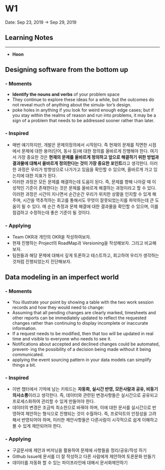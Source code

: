 # W1

Date: Sep 23, 2019 → Sep 29, 2019

## Learning Notes

---

- **Hoon**

## Designing software from the bottom up

### - Moments
- **Identify the nouns and verbs** of your problem space
- They continue to explore these ideas for a while, but the outcomes do not reveal much of anything about the simula‐ tor’s design.
- poke holes in anything if you look for weird enough edge cases; but if you stay within the realms of reason and run into problems, it may be a sign of a problem that needs to be addressed sooner rather than later.

### - Inspired
- 매번 얘기하지만, 개발은 문제의정의에서 시작된다. 즉 현재의 문제를 직면한 시점에서 문제에 대한 용어(단어, 동사 등)에 대한 정의를 올바르게 진행해야 한다. 여기서 가장 중요한 것은 **현재의 문제를 올바르게 정의하고 앞으로 해결하기 위한 방법과 결과물에 대해서 올바르게 정의한다는 것이 가장 중요한 포인트**라고 생각한다. 이러한 과정은 우리가 방향성으로 나가가고 있음을 확인할 수 있으며, 올바르게 가고 있는지에 대한 지표가 된다.
- 이러한 과정은 모든 문제를 해결하는데 도움이 된다. 즉, 문제를 향해 나아갈 때 이성적인 기준이 존재한다는 것은 문제를 올바르게 해결하는 과정이라고 할 수 있다. 이러한 과정은 시간이 지나면서 순간순간 우리가 위치한 상황을 인지할 수 있게 해주며, 시간을 역추적하는 회고를 통해서도 무엇이 잘못되었는지를 파악하는데 큰 도움이 될 수 있다. 매 순간 측정과 문제 해결에 대한 결과물을 확인할 수 있으며, 이를 점검하고 수정하는데 좋은 기준이 될 것이다.

### - Applying
- Team OKR과 개인의 OKR을 작성하여보자.
- 현재 진행하는 Project의 RoadMap과 Versioning을 작성해보자. 그리고 비교해보자.
- 팀원들과 해당 문제에 대해서 깊게 토론하고 테스트하고, 회고하여 우리가 생각하는 것처럼 진행되었는지 진단해보자.


## Data modeling in an imperfect world

### - Moments
- You illustrate your point by showing a table with the two work session records and how they would need to change:
- Assuming that all pending changes are clearly marked, timesheets and other reports can be immediately updated to reflect the requested changes rather than continuing to display incomplete or inaccurate information.
- If a request needs to be modified, then that too will be updated in real time and visible to everyone who needs to see it.
- Notifications about accepted and declined changes could be automated, prevent‐ ing the possibility of a decision being made without it being communicated.
- applying the event sourcing pattern in your data models can simplify things a bit.

### - Inspired
- 이번 챕터에서 기억에 남는 키워드는 **자동화, 실시간 반영, 모든사람과 공유, 비동기 의사소통**이라고 생각한다. 즉, 데이터와 관련된 변경사항들은 실시간으로 공유되고 프로세스화하여 관리할 수 있게 만들어야 한다.
- 데이터의 변경은 조금씩 최소한으로 바꿔야 하며, 이에 대한 문서를 실시간으로 반영하여 제안하는 형식으로 진행되는 것이 수월하다. 즉, 프로덕트의 안정성을 고려해서 반영되어야 하며, 이러한 제안사항들은 다른사람이 시각적으로 쉽게 이해하고 볼 수 있게 제안되어야 한다.

### - Applying
- 구글문서에 제안과 버저닝을 활용하여 문제에 사항들을 정리/공유/작성 하기
- Github Issue에 문서를 더 잘 작성하고 다른 사람에게 제안하여 토론문화 만들기
- 데이터를 자동화 할 수 있는 파이프라인에 대해서 문서화제안하기
